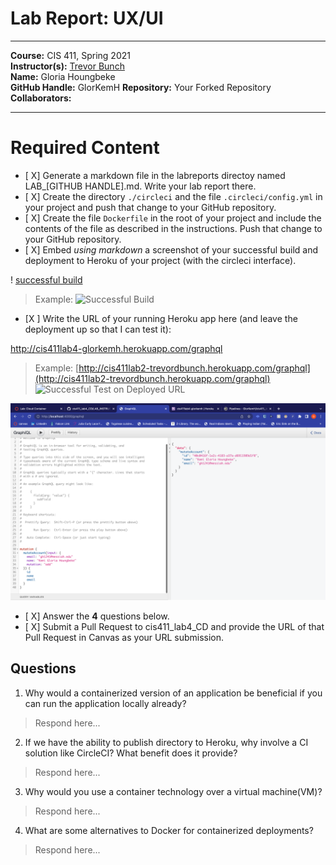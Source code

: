 # Lab Report: UX/UI
___
**Course:** CIS 411, Spring 2021  
**Instructor(s):** [Trevor Bunch](https://github.com/trevordbunch)  
**Name:** Gloria Houngbeke  
**GitHub Handle:** GlorKemH
**Repository:** Your Forked Repository  
**Collaborators:** 
___

# Required Content

- [ X] Generate a markdown file in the labreports directoy named LAB_[GITHUB HANDLE].md. Write your lab report there.
- [ X] Create the directory ```./circleci``` and the file ```.circleci/config.yml``` in your project and push that change to your GitHub repository.
- [ X] Create the file ```Dockerfile``` in the root of your project and include the contents of the file as described in the instructions. Push that change to your GitHub repository.
- [ X] Embed _using markdown_ a screenshot of your successful build and deployment to Heroku of your project (with the circleci interface).

! [successful build](../assets/success.png)


> Example: ![Successful Build](../ex/trevordbunch_lab2_02.png)
- [X ] Write the URL of your running Heroku app here (and leave the deployment up so that I can test it):  

http://cis411lab4-glorkemh.herokuapp.com/graphql


> Example: [http://cis411lab2-trevordbunch.herokuapp.com/graphql](http://cis411lab2-trevordbunch.herokuapp.com/graphql)  
> ![Successful Test on Deployed URL](../ex/trevordbunch_lab2_01.png)

![Successful Test on deployed URL ](../assets/lab1.png)




- [ X] Answer the **4** questions below.
- [ X] Submit a Pull Request to cis411_lab4_CD and provide the URL of that Pull Request in Canvas as your URL submission.

## Questions
1. Why would a containerized version of an application be beneficial if you can run the application locally already?
> Respond here...
2. If we have the ability to publish directory to Heroku, why involve a CI solution like CircleCI? What benefit does it provide?
> Respond here...
3. Why would you use a container technology over a virtual machine(VM)?
> Respond here...
4. What are some alternatives to Docker for containerized deployments?
> Respond here...